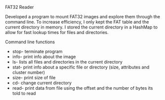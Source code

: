 FAT32 Reader

Developed a program to mount FAT32 images and explore them through the command line. To increase efficiency, I only kept the FAT table and the current directory in memory. I stored the current directory in a HashMap to allow for fast lookup times for files and directories.

Command line functions
* stop- terminate program
* info- print info about the image
* ls- lists all files and directories in the current directory
* stat- print info about a specific file or directory (size, attributes and cluster number)
* size- print size of file
* cd- change current directory
* read- print data from file using the offset and the number of bytes its told to read
